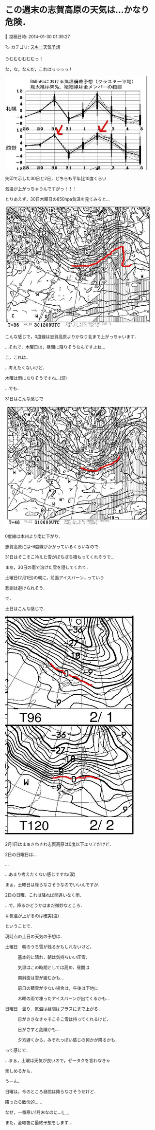 # この週末の志賀高原の天気は…かなり危険．

📅 投稿日時: 2014-01-30 01:39:27

🏷️ カテゴリ: [スキー天気予想](c6554f5c3c106093b511a8daae23757e8.md)

うむむむむむむっ！


な，な，なんだ，これはっっっっ！




![f5dc8e42f8cd24cd48132d189d0362ff.jpg](images/f5dc8e42f8cd24cd48132d189d0362ff.jpg)




矢印で示した30日と2日，どちらも平年比10度くらい


気温が上がっちゃうんですがっ！！！





とりあえず，30日木曜日の850hpa気温を見てみると…




![4667a567472536112b9447089ed02ca7.jpg](images/4667a567472536112b9447089ed02ca7.jpg)




こんな感じで，0度線は志賀高原よりかなり北まで上がっちゃいます．


…それで，木曜日は，昼間に降りそうなんですよね…





こ，これは．


…考えたくないけど．


木曜は雨になりそうですね…(涙)





…でも．


31日はこんな感じで




![49c551d32537d9e8605c28f2bb31c255.jpg](images/49c551d32537d9e8605c28f2bb31c255.jpg)




0度線は本州より南に下がり．


志賀高原には-6度線がかかっているくらいなので．


31日はそこそこ冷えた雪がぼちぼち積もってくれそうで…


まあ，30日の雨で溶けた雪を隠してくれて．


土曜日(2月1日)の朝に，前面アイスバーン…っていう


悲劇は避けられそう．





で．


土日はこんな感じで．




![41eea459d806de196845867e956076c7.jpg](images/41eea459d806de196845867e956076c7.jpg)




2月1日はまぁきわきわ志賀高原は0度以下エリアだけど．


2日の日曜日は…


…


…あまり考えたくない感じですね(涙)





まぁ，土曜日は降らなさそうなのでいいんですが．


2日の日曜，これは降れば間違いなく雨．


…で，降るかどうかはまだ微妙なところ．


＃気温が上がるのは確実(泣)．





ということで．


現時点の土日の天気の予想は．





土曜日　朝のうち雪が残るかもしれないけど，


　　　基本的に晴れ．朝は気持ちいい圧雪．


　　　気温はこの時期としては高め．昼間は


　　　南斜面は雪が緩むかも…


　　　前日の積雪が少ない場合は，午後は下地に


　　　木曜の雨で凍ったアイスバーンが出てくるかも…





日曜日　曇り．気温は昼間はプラスにまで上がる．


　　　日がささなきゃそこそこ雪は持ってくれるけど，


　　　日がさすと危険かも…


　　　夕方遅くから，みぞれっぽい感じの何かが降るかも．





って感じで．


…まぁ，土曜は天気が良いので，ゼータクを言わなきゃ


楽しめるかも．


うーん．


日曜は，今のところ昼間は降らなさそうだけど．


降ったら致命的……


なぜ，一番寒い1月末なのに…(;＿;





また，金曜夜に最終予想をします…
